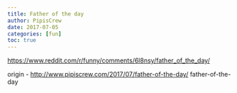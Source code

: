 ```yaml
---
title: Father of the day
author: PipisCrew
date: 2017-07-05
categories: [fun]
toc: true
---
```


https://www.reddit.com/r/funny/comments/6l8nsy/father_of_the_day/

origin - http://www.pipiscrew.com/2017/07/father-of-the-day/ father-of-the-day